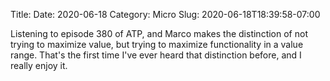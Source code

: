 Title: 
Date: 2020-06-18
Category: Micro
Slug: 2020-06-18T18:39:58-07:00

Listening to episode 380 of ATP, and Marco makes the distinction of not trying to maximize value, but trying to maximize functionality in a value range. That's the first time I've ever heard that distinction before, and I really enjoy it. 